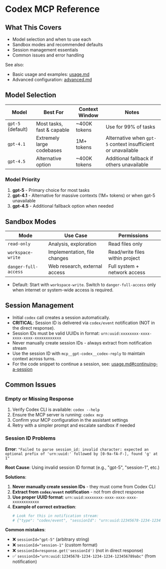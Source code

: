 # Codex MCP Reference

## What This Covers

- Model selection and when to use each
- Sandbox modes and recommended defaults
- Session management essentials
- Common issues and error handling

See also:

- Basic usage and examples: [usage.md](./usage.md)
- Advanced configuration: [advanced.md](./advanced.md)

## Model Selection

| Model             | Best For                   | Context Window | Notes                                                        |
|-------------------|----------------------------|----------------|--------------------------------------------------------------|
| `gpt-5` (default) | Most tasks, fast & capable | ~400K tokens   | Use for 99% of tasks                                         |
| `gpt-4.1`         | Extremely large codebases  | 1M+ tokens     | Alternative when `gpt-5` context insufficient or unavailable |
| `gpt-4.5`         | Alternative option         | ~400K tokens   | Additional fallback if others unavailable                    |

### Model Priority

1. **gpt-5** - Primary choice for most tasks
2. **gpt-4.1** - Alternative for massive contexts (1M+ tokens) or when gpt-5 unavailable
3. **gpt-4.5** - Additional fallback option when needed

## Sandbox Modes

| Mode                 | Use Case                      | Permissions                     |
|----------------------|-------------------------------|---------------------------------|
| `read-only`          | Analysis, exploration         | Read files only                 |
| `workspace-write`    | Implementation, file changes  | Read/write files within project |
| `danger-full-access` | Web research, external access | Full system + network access    |

- Default: Start with `workspace-write`. Switch to `danger-full-access` only when internet or system-wide access is
  required.

## Session Management

- Initial `codex` call creates a session automatically.
- **CRITICAL**: Session ID is delivered via `codex/event` notification (NOT in the direct response).
- Session IDs must be valid UUIDs in format: `urn:uuid:xxxxxxxx-xxxx-xxxx-xxxx-xxxxxxxxxxxx`
- Never manually create session IDs - always extract from notification stream
- Use the session ID with `mcp__gpt-codex__codex-reply` to maintain context across turns.
- For the code snippet to continue a session, see: [usage.md#continuing-a-session](./usage.md#continuing-a-session)

## Common Issues

### Empty or Missing Response

1. Verify Codex CLI is available: `codex --help`
2. Ensure the MCP server is running: `codex mcp`
3. Confirm your MCP configuration in the assistant settings
4. Retry with a simpler prompt and escalate sandbox if needed

### Session ID Problems

**Error**:
`"Failed to parse session_id: invalid character: expected an optional prefix of 'urn:uuid:' followed by [0-9a-fA-F-], found 'g' at 1"`

**Root Cause**: Using invalid session ID format (e.g., "gpt-5", "session-1", etc.)

**Solutions**:

1. **Never manually create session IDs** - they must come from Codex CLI
2. **Extract from `codex/event` notification** - not from direct response
3. **Use proper UUID format**: `urn:uuid:xxxxxxxx-xxxx-xxxx-xxxx-xxxxxxxxxxxx`
4. **Example of correct extraction**:
   ```python
   # Look for this in notification stream:
   # {"type": "codex/event", "sessionId": "urn:uuid:12345678-1234-1234-1234-123456789abc"}
   ```

**Common mistakes**:

- ❌ `sessionId="gpt-5"` (arbitrary string)
- ❌ `sessionId="session-1"` (custom format)
- ❌ `sessionId=response.get('sessionId')` (not in direct response)
- ✅ `sessionId="urn:uuid:12345678-1234-1234-1234-123456789abc"` (from notification)